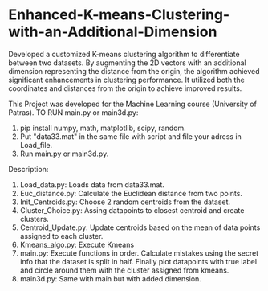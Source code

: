 # Enhanced-K-means-Clustering-with-an-Additional-Dimension
Developed a customized K-means clustering algorithm to differentiate between two datasets.
By augmenting the 2D vectors with an additional dimension representing the distance from the origin, the algorithm achieved significant enhancements in clustering performance.
It utilized both the coordinates and distances from the origin to achieve improved results.

This Project was developed for the Machine Learning course (University of Patras).
TO RUN main.py or main3d.py:
1) pip install numpy, math, matplotlib, scipy, random.
2) Put "data33.mat" in the same file with script and file your adress in Load_file.
3) Run main.py or main3d.py. 

Description:
1) Load_data.py: Loads data from data33.mat.
2) Euc_distance.py: Calculate the Euclidean distance from two points.
3) Init_Centroids.py: Choose 2 random centroids from the dataset.
4) Cluster_Choice.py: Assing datapoints to closest centroid and create clusters.
5) Centroid_Update.py: Update centroids based on the mean of data points assigned to each cluster.
6) Kmeans_algo.py: Execute Kmeans
7) main.py: Execute functions in order. Calculate mistakes using the secret info that the dataset is split in half. Finally plot datapoints with true label and circle around them with the cluster assigned from kmeans.
8) main3d.py: Same with main but with added dimension.
